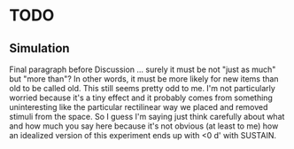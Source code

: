 # TODO



## Simulation

Final paragraph before Discussion ... surely it must be not "just as much" but "more than"? In other words, it must be more likely for new items than old to be called old. This still seems pretty odd to me. I'm not particularly worried because it's a tiny effect and it probably comes from something uninteresting like the particular rectilinear way we placed and removed stimuli from the space. So I guess I'm saying just think carefully about what and how much you say here because it's not obvious (at least to me) how an idealized version of this experiment ends up with <0 d' with SUSTAIN.

